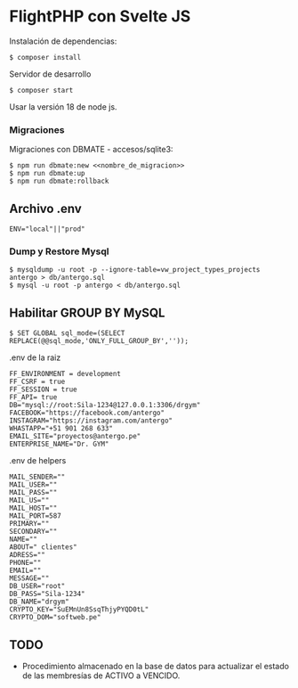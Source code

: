 # FlightPHP con Svelte JS

Instalación de dependencias:

    $ composer install

Servidor de desarrollo

    $ composer start

Usar la versión 18 de node js.

### Migraciones

Migraciones con DBMATE - accesos/sqlite3:

    $ npm run dbmate:new <<nombre_de_migracion>>
    $ npm run dbmate:up
    $ npm run dbmate:rollback

## Archivo .env

    ENV="local"||"prod"

### Dump y Restore Mysql

    $ mysqldump -u root -p --ignore-table=vw_project_types_projects antergo > db/antergo.sql
    $ mysql -u root -p antergo < db/antergo.sql

## Habilitar GROUP BY MySQL

    $ SET GLOBAL sql_mode=(SELECT REPLACE(@@sql_mode,'ONLY_FULL_GROUP_BY',''));

.env de la raiz

```
FF_ENVIRONMENT = development
FF_CSRF = true
FF_SESSION = true
FF_API= true
DB="mysql://root:Sila-1234@127.0.0.1:3306/drgym"
FACEBOOK="https://facebook.com/antergo"
INSTAGRAM="https://instagram.com/antergo"
WHASTAPP="+51 901 268 633"
EMAIL_SITE="proyectos@antergo.pe"
ENTERPRISE_NAME="Dr. GYM"
```

.env de helpers

```
MAIL_SENDER=""
MAIL_USER=""
MAIL_PASS=""
MAIL_US=""
MAIL_HOST=""
MAIL_PORT=587
PRIMARY=""
SECONDARY=""
NAME=""
ABOUT=" clientes"
ADRESS=""
PHONE=""
EMAIL=""
MESSAGE=""
DB_USER="root"
DB_PASS="Sila-1234"
DB_NAME="drgym"
CRYPTO_KEY="SuEMnUn8SsqThjyPYQD0tL"
CRYPTO_DOM="softweb.pe"
```

## TODO

+ Procedimiento almacenado en la base de datos para actualizar el estado de las membresías de ACTIVO a VENCIDO.